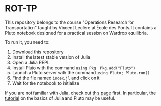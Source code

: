 # ROT-TP

This repository belongs to the course "Operations Research for Transportation" taught by Vincent Leclère at École des Ponts.
It contains a Pluto notebook designed for a practical session on Wardrop equilibria.

To run it, you need to:

1. Download this repository
2. Install the latest stable version of Julia
3. Open a Julia REPL
4. Install Pluto with the command `using Pkg; Pkg.add("Pluto")`
5. Launch a Pluto server with the command `using Pluto; Pluto.run()`
6. Find the file named `index.jl` and click on it
7. Wait for the notebook to initialize

If you are not familiar with Julia, check out [this page](https://gdalle.github.io/IntroJulia/) first. In particular, the [tutorial](https://gdalle.github.io/IntroJulia/basics.html) on the basics of Julia and Pluto may be useful.
